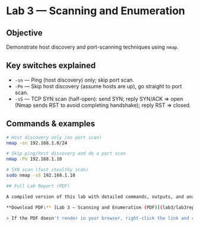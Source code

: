 # Lab 3 — Scanning and Enumeration

## Objective
Demonstrate host discovery and port-scanning techniques using `nmap`.

## Key switches explained
- `-sn` — Ping (host discovery) only; skip port scan.  
- `-Pn` — Skip host discovery (assume hosts are up), go straight to port scan.  
- `-sS` — TCP SYN scan (half-open): send SYN; reply SYN/ACK => open (Nmap sends RST to avoid completing handshake); reply RST => closed.

## Commands & examples
```bash
# Host discovery only (no port scan)
nmap -sn 192.168.1.0/24

# Skip ping/host discovery and do a port scan
nmap -Pn 192.168.1.10

# SYN scan (fast stealthy scan)
sudo nmap -sS 192.168.1.10

## Full Lab Report (PDF)

A compiled version of this lab with detailed commands, outputs, and analysis is available:

**Download PDF:** [Lab 3 — Scanning and Enumeration (PDF)](lab3/lab3report.pdf)

> If the PDF doesn't render in your browser, right-click the link and choose "Save link as..." to download.


